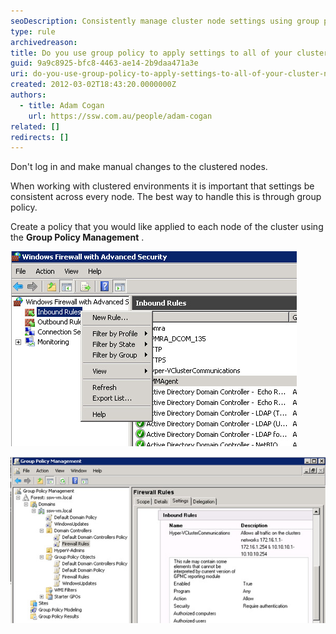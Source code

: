 ```yaml
---
seoDescription: Consistently manage cluster node settings using group policy to ensure uniformity across all nodes.
type: rule
archivedreason:
title: Do you use group policy to apply settings to all of your cluster nodes?
guid: 9a9c8925-bfc8-4463-ae14-2b9daa471a3e
uri: do-you-use-group-policy-to-apply-settings-to-all-of-your-cluster-nodes
created: 2012-03-02T18:43:20.0000000Z
authors:
  - title: Adam Cogan
    url: https://ssw.com.au/people/adam-cogan
related: []
redirects: []
---
```


Don't log in and make manual changes to the clustered nodes.

When working with clustered environments it is important that settings be consistent across every node. The best way to handle this is through group policy.

<!--endintro-->

Create a policy that you would like applied to each node of the cluster using the **Group Policy Management** .

![Figure: Bad example - Do not manually change settings on each node](group-policy-bad.jpg)

![Figure: Good example - Changing settings through Group Policy keeps node settings the same](group-policy-good.jpg)
